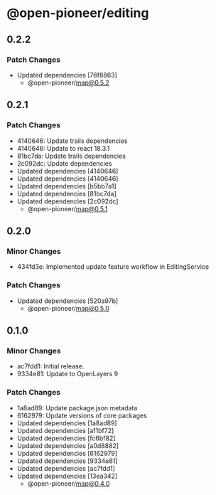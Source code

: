 # @open-pioneer/editing

## 0.2.2

### Patch Changes

-   Updated dependencies [76f8863]
    -   @open-pioneer/map@0.5.2

## 0.2.1

### Patch Changes

-   4140646: Update trails dependencies
-   4140646: Update to react 18.3.1
-   81bc7da: Update trails dependencies
-   2c092dc: Update dependencies
-   Updated dependencies [4140646]
-   Updated dependencies [4140646]
-   Updated dependencies [b5bb7a1]
-   Updated dependencies [81bc7da]
-   Updated dependencies [2c092dc]
    -   @open-pioneer/map@0.5.1

## 0.2.0

### Minor Changes

-   434fd3e: Implemented update feature workflow in EditingService

### Patch Changes

-   Updated dependencies [520a97b]
    -   @open-pioneer/map@0.5.0

## 0.1.0

### Minor Changes

-   ac7fdd1: Initial release.
-   9334e81: Update to OpenLayers 9

### Patch Changes

-   1a8ad89: Update package.json metadata
-   6162979: Update versions of core packages
-   Updated dependencies [1a8ad89]
-   Updated dependencies [a11bf72]
-   Updated dependencies [fc6bf82]
-   Updated dependencies [a0d8882]
-   Updated dependencies [6162979]
-   Updated dependencies [9334e81]
-   Updated dependencies [ac7fdd1]
-   Updated dependencies [13ea342]
    -   @open-pioneer/map@0.4.0
